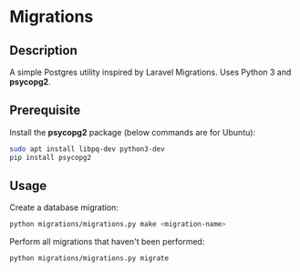 # Migrations

## Description

A simple Postgres utility inspired by Laravel Migrations. Uses Python 3 and **psycopg2**.

## Prerequisite

Install the **psycopg2** package (below commands are for Ubuntu):

```bash
sudo apt install libpq-dev python3-dev
pip install psycopg2
```

## Usage

Create a database migration:

```bash
python migrations/migrations.py make <migration-name>
```

Perform all migrations that haven't been performed:
```bash
python migrations/migrations.py migrate
```
